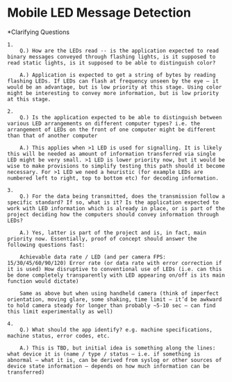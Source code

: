 # Mobile LED Message Detection

*Clarifying Questions
	
	1. 
		Q.) How are the LEDs read -- is the application expected to read binary messages conveyed through flashing lights, is it supposed to read static lights, is it supposed to be able to distinguish color?

		A.) Application is expected to get a string of bytes by reading flashing LEDs. If LEDs can flash at frequency unseen by the eye – it would be an advantage, but is low priority at this stage. Using color might be interesting to convey more information, but is low priority at this stage.

	2. 
		Q.) Is the application expected to be able to distinguish between various LED arrangements on different computer types? i.e. the arrangement of LEDs on the front of one computer might be different than that of another computer

		A.) This applies when >1 LED is used for signalling. It is likely this will be needed as amount of information transferred via single LED might be very small. >1 LED is lower priority now, but it would be wise to make provisions to simplify testing this path should it become necessary. For >1 LED we need a heuristic (for example LEDs are numbered left to right, top to bottom etc) for decoding information.

	3. 
		Q.) For the data being transmitted, does the transmission follow a specific standard? If so, what is it? Is the application expected to work with LED information which is already in place, or is part of the project deciding how the computers should convey information through LEDs?

		A.) Yes, latter is part of the project and is, in fact, main priority now. Essentially, proof of concept should answer the following questions fast: 
 
		Achievable data rate / LED (and per camera FPS: 15/30/45/60/90/120) Error rate (or data rate with error correction if it is used) How disruptive to conventional use of LEDs (i.e. can this be done completely transparently with LED appearing on/off is its main function would dictate)  
 
		Same as above but when using handheld camera (think of imperfect orientation, moving glare, some shaking, time limit – it’d be awkward to hold camera steady for longer than probably ~5-10 sec – can find this limit experimentally as well)

	4. 
		Q.) What should the app identify? e.g. machine specifications, machine status, error codes, etc.

		A.) This is TBD, but initial idea is something along the lines: what device it is (name / type / status – i.e. if something is abnormal – what it is, can be derived from syslog or other sources of device state information – depends on how much information can be transferred)